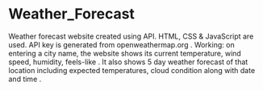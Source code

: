 # Weather_Forecast
Weather forecast website created using API. HTML, CSS &amp; JavaScript are used.
API key is generated from openweathermap.org .
Working: on entering a city name, the website shows its current temperature, wind speed, humidity, feels-like . 
It also shows 5 day weather forecast of that location including expected temperatures, cloud condition along with date and time .
